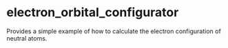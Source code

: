 # electron_orbital_configurator
Provides a simple example of how to calculate the electron configuration of neutral atoms.
